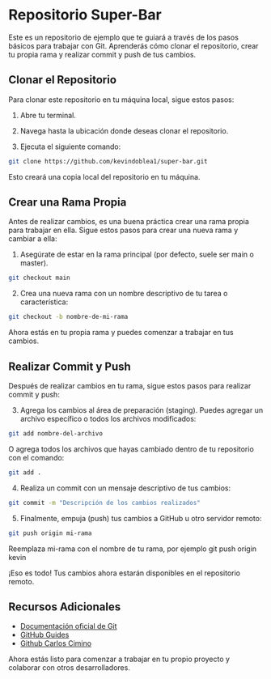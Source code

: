 # Repositorio Super-Bar

Este es un repositorio de ejemplo que te guiará a través de los pasos básicos para trabajar con Git. Aprenderás cómo clonar el repositorio, crear tu propia rama y realizar commit y push de tus cambios.

## Clonar el Repositorio

Para clonar este repositorio en tu máquina local, sigue estos pasos:

1. Abre tu terminal.

2. Navega hasta la ubicación donde deseas clonar el repositorio.

3. Ejecuta el siguiente comando:

```bash
git clone https://github.com/kevindoblea1/super-bar.git
```
Esto creará una copia local del repositorio en tu máquina.

## Crear una Rama Propia

Antes de realizar cambios, es una buena práctica crear una rama propia para trabajar en ella. Sigue estos pasos para crear una nueva rama y cambiar a ella:

1. Asegúrate de estar en la rama principal (por defecto, suele ser main o master).

```bash
git checkout main
```

2. Crea una nueva rama con un nombre descriptivo de tu tarea o característica:

```bash
git checkout -b nombre-de-mi-rama
```

Ahora estás en tu propia rama y puedes comenzar a trabajar en tus cambios.

## Realizar Commit y Push

Después de realizar cambios en tu rama, sigue estos pasos para realizar commit y push:

3. Agrega los cambios al área de preparación (staging). Puedes agregar un archivo específico o todos los archivos modificados:

```bash
git add nombre-del-archivo
```

O agrega todos los archivos que hayas cambiado dentro de tu repositorio con el comando:

```bash
git add .
```

4. Realiza un commit con un mensaje descriptivo de tus cambios:

```bash
git commit -m "Descripción de los cambios realizados"
```

5. Finalmente, empuja (push) tus cambios a GitHub u otro servidor remoto:

```bash
git push origin mi-rama
```

Reemplaza mi-rama con el nombre de tu rama, por ejemplo git push origin kevin

¡Eso es todo! Tus cambios ahora estarán disponibles en el repositorio remoto.

## Recursos Adicionales

* [Documentación oficial de Git](https://git-scm.com/doc)
* [GitHub Guides](https://docs.github.com/en)
* [Github Carlos Cimino](https://www.youtube.com/watch?v=YETooN5uV24&list=PLOw7b-NX043YVzceLyF_AOtUktmuIwHWc)


Ahora estás listo para comenzar a trabajar en tu propio proyecto y colaborar con otros desarrolladores.
